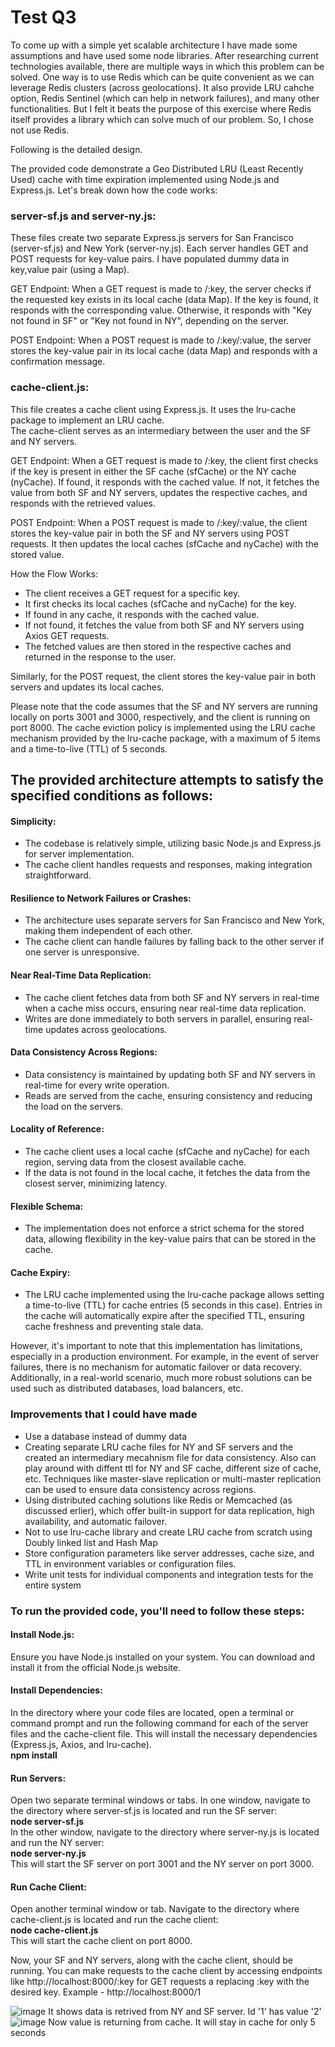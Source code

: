 # Test Q3

To come up with a simple yet scalable architecture I have made some assumptions and have used some node libraries.
After researching current technologies available, there are multiple ways in which this problem can be solved. One way is to use Redis which can be quite convenient as we can leverage Redis clusters (across geolocations). It also provide LRU cahche option, Redis Sentinel (which can help in network failures), and many other functionalities. But I felt it beats the purpose of this exercise where Redis itself provides a library which can solve much of our problem. So, I chose not use Redis. 

Following is the detailed design.

The provided code demonstrate a Geo Distributed LRU (Least Recently Used) cache with time expiration implemented using Node.js and Express.js. Let's break down how the code works:

### server-sf.js and server-ny.js:
These files create two separate Express.js servers for San Francisco (server-sf.js) and New York (server-ny.js). Each server handles GET and POST requests for key-value pairs. I have populated dummy data in key,value pair (using a Map).

GET Endpoint: When a GET request is made to /:key, the server checks if the requested key exists in its local cache (data Map). If the key is found, it responds with the corresponding value. Otherwise, it responds with "Key not found in SF" or "Key not found in NY", depending on the server.

POST Endpoint: When a POST request is made to /:key/:value, the server stores the key-value pair in its local cache (data Map) and responds with a confirmation message.

### cache-client.js:
This file creates a cache client using Express.js. It uses the lru-cache package to implement an LRU cache.  
The cache-client serves as an intermediary between the user and the SF and NY servers.

GET Endpoint: When a GET request is made to /:key, the client first checks if the key is present in either the SF cache (sfCache) or the NY cache (nyCache). If found, it responds with the cached value. If not, it fetches the value from both SF and NY servers, updates the respective caches, and responds with the retrieved values.

POST Endpoint: When a POST request is made to /:key/:value, the client stores the key-value pair in both the SF and NY servers using POST requests. It then updates the local caches (sfCache and nyCache) with the stored value.

How the Flow Works:
- The client receives a GET request for a specific key.
- It first checks its local caches (sfCache and nyCache) for the key.
- If found in any cache, it responds with the cached value.
- If not found, it fetches the value from both SF and NY servers using Axios GET requests.
- The fetched values are then stored in the respective caches and returned in the response to the user.

Similarly, for the POST request, the client stores the key-value pair in both servers and updates its local caches.

Please note that the code assumes that the SF and NY servers are running locally on ports 3001 and 3000, respectively, and the client is running on port 8000. The cache eviction policy is implemented using the LRU cache mechanism provided by the lru-cache package, with a maximum of 5 items and a time-to-live (TTL) of 5 seconds.

## The provided architecture attempts to satisfy the specified conditions as follows:

#### Simplicity:
- The codebase is relatively simple, utilizing basic Node.js and Express.js for server implementation.
- The cache client handles requests and responses, making integration straightforward.

#### Resilience to Network Failures or Crashes:
- The architecture uses separate servers for San Francisco and New York, making them independent of each other.
- The cache client can handle failures by falling back to the other server if one server is unresponsive.

#### Near Real-Time Data Replication:
- The cache client fetches data from both SF and NY servers in real-time when a cache miss occurs, ensuring near real-time data replication.
- Writes are done immediately to both servers in parallel, ensuring real-time updates across geolocations.

#### Data Consistency Across Regions:
- Data consistency is maintained by updating both SF and NY servers in real-time for every write operation.
- Reads are served from the cache, ensuring consistency and reducing the load on the servers.

#### Locality of Reference:
- The cache client uses a local cache (sfCache and nyCache) for each region, serving data from the closest available cache.
- If the data is not found in the local cache, it fetches the data from the closest server, minimizing latency.

#### Flexible Schema:
- The implementation does not enforce a strict schema for the stored data, allowing flexibility in the key-value pairs that can be stored in the cache.

#### Cache Expiry:
- The LRU cache implemented using the lru-cache package allows setting a time-to-live (TTL) for cache entries (5 seconds in this case). Entries in the cache will automatically expire after the specified TTL, ensuring cache freshness and preventing stale data.

However, it's important to note that this implementation has limitations, especially in a production environment. For example, in the event of server failures, there is no mechanism for automatic failover or data recovery. Additionally, in a real-world scenario, much more robust solutions can be used such as distributed databases, load balancers, etc.

### Improvements that I could have made

- Use a database instead of dummy data
- Creating separate LRU cache files for NY and SF servers and the created an intermediary mecahnism file for data consistency. Also can play around with diffent ttl for NY and SF cache, different size of cache, etc. Techniques like master-slave replication or multi-master replication can be used to ensure data consistency across regions.
- Using distributed caching solutions like Redis or Memcached (as discussed erlier), which offer built-in support for data replication, high availability, and automatic failover.
- Not to use lru-cache library and create LRU cache from scratch using Doubly linked list and Hash Map
- Store configuration parameters like server addresses, cache size, and TTL in environment variables or configuration files.
- Write unit tests for individual components and integration tests for the entire system


### To run the provided code, you'll need to follow these steps:

#### Install Node.js:
Ensure you have Node.js installed on your system. You can download and install it from the official Node.js website.

#### Install Dependencies:
In the directory where your code files are located, open a terminal or command prompt and run the following command for each of the server files and the cache-client file. This will install the necessary dependencies (Express.js, Axios, and lru-cache).<br />
<b>npm install</b>

#### Run Servers:
Open two separate terminal windows or tabs. In one window, navigate to the directory where server-sf.js is located and run the SF server:<br />
<b>node server-sf.js</b>
<br />
In the other window, navigate to the directory where server-ny.js is located and run the NY server:<br />
<b>node server-ny.js</b>
<br />
This will start the SF server on port 3001 and the NY server on port 3000.

#### Run Cache Client:
Open another terminal window or tab. Navigate to the directory where cache-client.js is located and run the cache client:<br />
<b>node cache-client.js</b>
<br />
This will start the cache client on port 8000.

Now, your SF and NY servers, along with the cache client, should be running. You can make requests to the cache client by accessing endpoints like http://localhost:8000/:key for GET requests a replacing :key with the desired key. Example - http://localhost:8000/1

![image](https://github.com/abhiamola/Abhishek_Amola_Test/assets/15613143/21f3e6e1-71b1-4852-839d-094926531b6d)
It shows data is retrived from NY and SF server. Id '1' has value '2'
![image](https://github.com/abhiamola/Abhishek_Amola_Test/assets/15613143/386af245-9678-42af-84e5-bf3e34c015f8)
Now value is returning from cache. It will stay in cache for only 5 seconds


